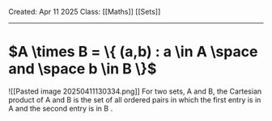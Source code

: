 Created: Apr 11 2025
Class: [[Maths]] [[Sets]]
- - -
# $A \times B = \{ (a,b) : a \in A \space and \space b \in B \}$
![[Pasted image 20250411130334.png]]
For two sets, A and B, the Cartesian product of A and B is the set of all ordered pairs in which the first entry is in A and the second entry is in B .